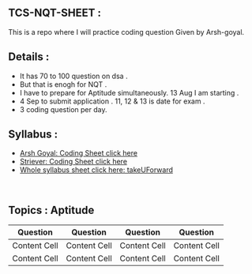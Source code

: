 ## TCS-NQT-SHEET :
This is a repo where I will practice coding question Given by Arsh-goyal.

## Details :
- It has 70 to 100 question on dsa .
- But that is enogh for NQT .
- I have to prepare for Aptitude simultaneously. 13 Aug I am starting .
- 4 Sep to submit application . 11, 12 & 13 is date for exam .
- 3 coding question per day.

## Syllabus :
- [Arsh Goyal: Coding Sheet click here](https://docs.google.com/spreadsheets/d/1Vb97Fj-_vgeCmsMSBusFJqtSfhr_cgf-_PRRl6zM3ac/edit#gid=0)
- [Striever: Coding Sheet click here](https://takeuforward.org/interviews/tcs-nqt-coding-sheet-tcs-coding-questions/)
- [Whole syllabus sheet click here: takeUForward](https://takeuforward.org/interviews/tcs-nqt-syllabus-and-exam-pattern-updated-dec-2021/)

 <br/> 
 
## Topics : Aptitude 
 
|  Question     |   Question    |  Question     |   Question    |
| ------------- | ------------- | ------------- | ------------- |
| Content Cell  | Content Cell  | Content Cell  | Content Cell  | 
| Content Cell  | Content Cell  | Content Cell  | Content Cell  |
